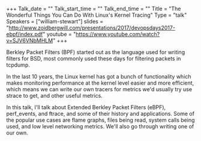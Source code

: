 +++
Talk_date = ""
Talk_start_time = ""
Talk_end_time = ""
Title = "The Wonderful Things You Can Do With Linux's Kernel Tracing"
Type = "talk"
Speakers = ["william-stewart"]
slides = "http://www.zoidbergwill.com/presentations/2017/devopsdays2017-ebpf/index.pdf"
youtube = "https://www.youtube.com/watch?v=SJV6VNbMHLM"
+++

Berkley Packet Filters (BPF) started out as the language used for
writing filters for BSD, most commonly used these days for filtering
packets in tcpdump.

In the last 10 years, the Linux kernel has got a bunch of functionality
which makes monitoring performance at the kernel level easier and more
efficient, which means we can write our own tracers for metrics we'd
usually try use strace to get, and other useful metrics.

In this talk, I'll talk about Extended Berkley Packet Filters (eBPF),
perf_events, and ftrace, and some of their history and applications.
Some of the popular use cases are flame graphs, files being read, system
calls being used, and low level networking metrics. We'll also go
through writing one of our own.
